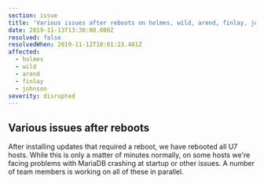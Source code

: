 ```yaml
---
section: issue
title: 'Various issues after reboots on holmes, wild, arend, finlay, johnson'
date: 2019-11-13T13:30:00.000Z
resolved: false
resolvedWhen: 2019-11-12T10:01:23.481Z
affected:
  - holmes
  - wild
  - arend
  - finlay
  - johnson
severity: disrupted
---
```

## Various issues after reboots

After installing updates that required a reboot, we have rebooted all U7 hosts. While this is only a matter of minutes normally,
on some hosts we're facing problems with MariaDB crashing at startup or other issues.
A number of team members is working on all of these in parallel.
